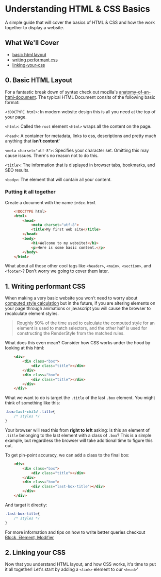 # Understanding HTML & CSS Basics
A simple guide that will cover the basics of HTML & CSS and how the work together to display a website.

## What We'll Cover
- [basic html layout](#0-basic-html-layout)
- [writing performant css](#1-writing-performant-css)
- [linking-your-css](#2-linking-your-css)

## 0. Basic HTML Layout
For a fantastic break down of syntax check out mozilla's [anatomy-of-an-html-document](https://developer.mozilla.org/en-US/docs/Learn/HTML/Introduction_to_HTML/Getting_started). The typical HTML Document consits of the following basic format:

`<!DOCTYPE html>`: In modern website design this is all you need at the top of your page.

`<html>`: Called the `root` element `<html>` wraps all the content on the page.

`<head>`: A container for metadata, links to css, descriptions and pretty much anything that **isn't content**'

`<meta charset="utf-8">`: Specifies your character set. Omitting this may cause issues. There's no reason not to do this.

`<title>`: The information that is displayed in browser tabs, bookmarks, and SEO results.

`<body>`: The element that will contain all your content.

### Putting it all together
Create a document with the name `index.html`

```html
    <!DOCTYPE html>
    <html>
        <head>
            <meta charset="utf-8">
            <title>My first web site</title>
        </head>
        <body>
            <h1>Welcome to my website!</h1>
            <p>Here is some basic content.</p>
        </body>
    </html>
```

What about all those other cool tags like `<header>`, `<main>`, `<section>`, and `<footer>`? Don't worry we going to cover them later.

## 1. Writing performant CSS
When making a very basic website you won't need to worry about [computed style calculation](https://developers.google.com/web/fundamentals/performance/rendering/reduce-the-scope-and-complexity-of-style-calculations) but in the future, if you are altering elements on your page through animations or javascript you will cause the browser to recalculate element styles. 

> Roughly 50% of the time used to calculate the computed style for an element is used to match selectors, and the other half is used for constructing the RenderStyle from the matched rules.

What does this even mean? Consider how CSS works under the hood by looking at this html:

```html
    <div>
        <div class="box">
            <div class="title"></div>
        </div>
        <div class="box">
            <div class="title"></div>
        </div>
    </div>
```

What we want to do is target the `.title` of the last `.box` element. You might think of something like this:

```css
.box:last-child .title{
    /* styles */
}
```
Your browser will read this from **right to left** asking: 
Is this an element of `.title` belonging to the last element with a class of `.box`? This is a simple example, but regardless the browser will take additional time to figure this out. 

To get pin-point accuracy, we can add a class to the final box:

```html
    <div>
        <div class="box">
            <div class="title"></div>
        </div>
        <div class="box">
            <div class="last-box-title"></div>
        </div>
    </div>
```

And target it directly:

```css
.last-box-title{
    /* styles */
}
```
For more information and tips on how to write better queries checkout [Block, Element, Modifier](https://css-tricks.com/bem-101/)

## 2. Linking your CSS
Now that you understand HTML layout, and how CSS works, it's time to put it all together! Let's start by adding a `<link>` element to our `<head>`'
